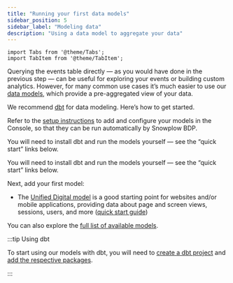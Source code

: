 ```yaml
---
title: "Running your first data models"
sidebar_position: 5
sidebar_label: "Modeling data"
description: "Using a data model to aggregate your data"
---
```


```mdx-code-block
import Tabs from '@theme/Tabs';
import TabItem from '@theme/TabItem';
```

Querying the events table directly — as you would have done in the previous step — can be useful for exploring your events or building custom analytics. However, for many common use cases it’s much easier to use our [data models](/docs/modeling-your-data/modeling-your-data-with-dbt/index.md), which provide a pre-aggregated view of your data.

We recommend [dbt](https://www.getdbt.com/) for data modeling. Here’s how to get started.

<Tabs groupId="offering" queryString>
  <TabItem value="enterprise" label="BDP Enterprise" default>

Refer to the [setup instructions](/docs/modeling-your-data/running-data-models-via-snowplow-bdp/dbt/index.md) to add and configure your models in the Console, so that they can be run automatically by Snowplow BDP.

  </TabItem>
  <TabItem value="cloud" label="BDP Cloud">

You will need to install dbt and run the models yourself — see the “quick start” links below.

  </TabItem>
  <TabItem value="community" label="Community Edition">

You will need to install dbt and run the models yourself — see the “quick start” links below.

  </TabItem>
</Tabs>

Next, add your first model:
* The [Unified Digital model](/docs/modeling-your-data/modeling-your-data-with-dbt/dbt-models/dbt-unified-data-model/index.md) is a good starting point for websites and/or mobile applications, providing data about page and screen views, sessions, users, and more ([quick start guide](/docs/modeling-your-data/modeling-your-data-with-dbt/dbt-quickstart/unified/index.md))

You can also explore the [full list of available models](/docs/modeling-your-data/modeling-your-data-with-dbt/index.md).

:::tip Using dbt

To start using our models with dbt, you will need to [create a dbt project](https://docs.getdbt.com/reference/commands/init) and [add the respective packages](https://docs.getdbt.com/docs/build/packages).

:::
